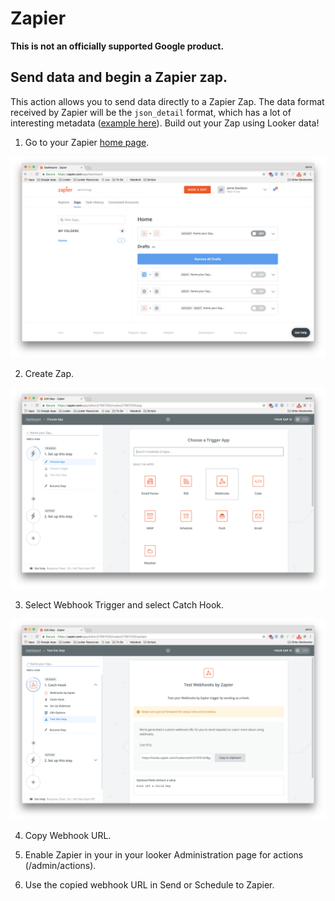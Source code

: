 # Zapier

**This is not an officially supported Google product.**

## Send data and begin a Zapier zap.

This action allows you to send data directly to a Zapier Zap. The data format received by Zapier will be the `json_detail` format, which has a lot of interesting metadata ([example here](https://github.com/looker/actions/docs/json_detail_example.json)). Build out your Zap using Looker data!

1. Go to your Zapier [home page](https://zapier.com/app/explore).

![](zapier&#32;home.png)

2. Create Zap.

![](zapier&#32;webhook.png)

3. Select Webhook Trigger and select Catch Hook.

![](zapier&#32;webhook&#32;url.png)

4. Copy Webhook URL.

5. Enable Zapier  in your in your looker Administration page for actions (/admin/actions).

6. Use the copied webhook URL in Send or Schedule to Zapier.
